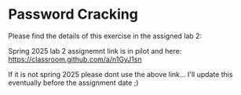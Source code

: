 # Password Cracking

Please find the details of this exercise in the assigned lab 2:

Spring 2025 lab 2 assignemnt link is in pilot and here: 
https://classroom.github.com/a/n1GyJ1sn

If it is not spring 2025 please dont use the above link...  I'll update this eventually before the assignment date ;)

